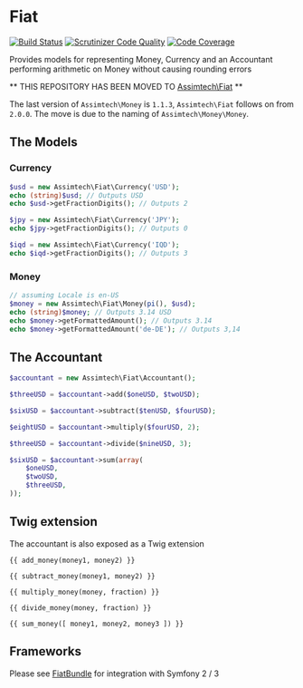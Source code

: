 # Fiat

[![Build Status](https://travis-ci.org/assimtech/fiat.svg?branch=master)](https://travis-ci.org/assimtech/fiat)
[![Scrutinizer Code Quality](https://scrutinizer-ci.com/g/assimtech/fiat/badges/quality-score.png?b=master)](https://scrutinizer-ci.com/g/assimtech/fiat/?branch=master)
[![Code Coverage](https://scrutinizer-ci.com/g/assimtech/fiat/badges/coverage.png?b=master)](https://scrutinizer-ci.com/g/assimtech/fiat/?branch=master)

Provides models for representing Money, Currency and an Accountant performing arithmetic on Money without causing rounding errors


** THIS REPOSITORY HAS BEEN MOVED TO [Assimtech\Fiat](https://github.com/assimtech/fiat) **

The last version of `Assimtech\Money` is `1.1.3`, `Assimtech\Fiat` follows on from `2.0.0`. The move is due to the naming of `Assimtech\Money\Money`.


## The Models

### Currency

```php
$usd = new Assimtech\Fiat\Currency('USD');
echo (string)$usd; // Outputs USD
echo $usd->getFractionDigits(); // Outputs 2

$jpy = new Assimtech\Fiat\Currency('JPY');
echo $jpy->getFractionDigits(); // Outputs 0

$iqd = new Assimtech\Fiat\Currency('IQD');
echo $iqd->getFractionDigits(); // Outputs 3
```


### Money

```php
// assuming Locale is en-US
$money = new Assimtech\Fiat\Money(pi(), $usd);
echo (string)$money; // Outputs 3.14 USD
echo $money->getFormattedAmount(); // Outputs 3.14
echo $money->getFormattedAmount('de-DE'); // Outputs 3,14
```


## The Accountant

```php
$accountant = new Assimtech\Fiat\Accountant();

$threeUSD = $accountant->add($oneUSD, $twoUSD);

$sixUSD = $accountant->subtract($tenUSD, $fourUSD);

$eightUSD = $accountant->multiply($fourUSD, 2);

$threeUSD = $accountant->divide($nineUSD, 3);

$sixUSD = $accountant->sum(array(
    $oneUSD,
    $twoUSD,
    $threeUSD,
));
```


## Twig extension

The accountant is also exposed as a Twig extension

```twig
{{ add_money(money1, money2) }}

{{ subtract_money(money1, money2) }}

{{ multiply_money(money, fraction) }}

{{ divide_money(money, fraction) }}

{{ sum_money([ money1, money2, money3 ]) }}
```


## Frameworks

Please see [FiatBundle](https://github.com/assimtech/fiat-bundle) for integration with Symfony 2 / 3

